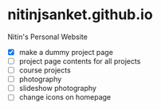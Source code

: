 # nitinjsanket.github.io
Nitin's Personal Website

- [x] make a dummy project page
- [ ] project page contents for all projects
- [ ] course projects
- [ ] photography
- [ ] slideshow photography
- [ ] change icons on homepage